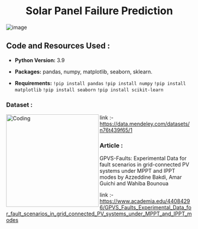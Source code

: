 <h1 align="center">Solar Panel Failure Prediction</h1>


![image](https://user-images.githubusercontent.com/108168115/214290003-75a39df9-87c6-41ae-8d5f-1f85da451637.png)

## Code and Resources Used :

* __Python Version:__ 3.9

* __Packages:__ pandas, numpy, matplotlib, seaborn, sklearn.

* __Requirements:__  `!pip install pandas`
`!pip install numpy` `!pip install matplotlib` `!pip install seaborn` `!pip install scikit-learn`


### Dataset :

<img align="left" alt="Coding" width="250" src="https://user-images.githubusercontent.com/108168115/214503191-52cb61b0-0dad-40ce-82d0-9ebccdf93135.png" />

link :- https://data.mendeley.com/datasets/n76t439f65/1

### Article :

GPVS-Faults: Experimental Data for fault scenarios in grid-connected PV systems under MPPT and IPPT modes by Azzeddine Bakdi, Amar Guichi and Wahiba Bounoua 


link :- https://www.academia.edu/44084296/GPVS_Faults_Experimental_Data_for_fault_scenarios_in_grid_connected_PV_systems_under_MPPT_and_IPPT_modes
